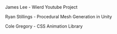 James Lee - Wierd Youtube Project

Ryan Stillings - Procedural Mesh Generation in Unity

Cole Gregory - CSS Animation Library
